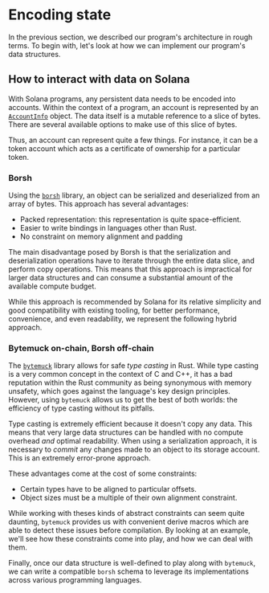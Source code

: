 # Encoding state

In the previous section, we described our program's architecture in rough terms. 
To begin with, let's look at how we can implement our program's data structures.

## How to interact with data on Solana

With Solana programs, any persistent data needs to be encoded into accounts. 
Within the context of a program, an account is represented by an [`AccountInfo`](https://docs.rs/solana-program/latest/solana_program/account_info/struct.AccountInfo.html) object. 
The data itself is a mutable reference to a slice of bytes. There are several available options to make use of this slice of bytes.

Thus, an account can represent quite a few things. 
For instance, it can be a token account which acts as a certificate of ownership for a particular token.

### Borsh

Using the [`borsh`](https://docs.rs/borsh/latest/borsh/) library, an object can be serialized and deserialized from an array of bytes. 
This approach has several advantages:
- Packed representation: this representation is quite space-efficient.
- Easier to write bindings in languages other than Rust.
- No constraint on memory alignment and padding

The main disadvantage posed by Borsh is that the serialization and deserialization operations have to iterate through the entire data slice, and perform copy operations.
This means that this approach is impractical for larger data structures and can consume a substantial amount of the available compute budget.

While this approach is recommended by Solana for its relative simplicity and good compatibility with existing tooling, for better performance, convenience, and even readability, we represent the following hybrid approach.

### Bytemuck on-chain, Borsh off-chain

The [`bytemuck`](https://docs.rs/bytemuck/latest/bytemuck/) library allows for safe _type casting_ in Rust. 
While type casting is a very common concept in the context of C and C++, it has a bad reputation within the Rust community as being synonymous with memory unsafety, which goes against the language's key design principles. 
However, using `bytemuck` allows us to get the best of both worlds: the efficiency of type casting without its pitfalls.

Type casting is extremely efficient because it doesn't copy any data. 
This means that very large data structures can be handled with no compute overhead _and_ optimal readability. 
When using a serialization approach, it is necessary to _commit_ any changes made to an object to its storage account.
This is an extremely error-prone approach.

These advantages come at the cost of some constraints:
- Certain types have to be aligned to particular offsets.
- Object sizes must be a multiple of their own alignment constraint.

While working with theses kinds of abstract constraints can seem quite daunting, `bytemuck` provides us with convenient derive macros which are able to detect these issues before compilation. By looking at an example, we'll see how these constraints come into play, and how we can deal with them.

Finally, once our data structure is well-defined to play along with `bytemuck`, we can write a compatible `borsh` schema to leverage its implementations across various programming languages.